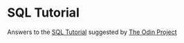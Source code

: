 # SQL Tutorial
Answers to the [SQL Tutorial](http://sqlzoo.net/wiki/Main_Page) suggested by [The Odin Project](https://www.theodinproject.com/courses/databases/lessons/sql)